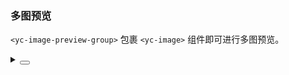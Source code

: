 ### 多图预览

`<yc-image-preview-group>` 包裹 `<yc-image>` 组件即可进行多图预览。

<div class="cell-demo vp-raw">
  <yc-image-preview-group infinite>
    <yc-space>
      <yc-image
        src="https://p1-arco.byteimg.com/tos-cn-i-uwbnlip3yd/cd7a1aaea8e1c5e3d26fe2591e561798.png~tplv-uwbnlip3yd-webp.webp"
        width="200" />
      <yc-image
        src="https://p1-arco.byteimg.com/tos-cn-i-uwbnlip3yd/6480dbc69be1b5de95010289787d64f1.png~tplv-uwbnlip3yd-webp.webp"
        width="200" />
      <yc-image
        src="https://p1-arco.byteimg.com/tos-cn-i-uwbnlip3yd/0265a04fddbd77a19602a15d9d55d797.png~tplv-uwbnlip3yd-webp.webp"
        width="200" />
      <yc-image
        src="https://p1-arco.byteimg.com/tos-cn-i-uwbnlip3yd/24e0dd27418d2291b65db1b21aa62254.png~tplv-uwbnlip3yd-webp.webp"
        width="200" />
    </yc-space>
  </yc-image-preview-group>
</div>

<details>
<summary>
 <button class="code-btn"  >
    <icon-code />
 </button>
</summary>

```vue
<template>
  <yc-image-preview-group infinite>
    <yc-space>
      <yc-image
        src="https://p1-arco.byteimg.com/tos-cn-i-uwbnlip3yd/cd7a1aaea8e1c5e3d26fe2591e561798.png~tplv-uwbnlip3yd-webp.webp"
        width="200" />
      <yc-image
        src="https://p1-arco.byteimg.com/tos-cn-i-uwbnlip3yd/6480dbc69be1b5de95010289787d64f1.png~tplv-uwbnlip3yd-webp.webp"
        width="200" />
      <yc-image
        src="https://p1-arco.byteimg.com/tos-cn-i-uwbnlip3yd/0265a04fddbd77a19602a15d9d55d797.png~tplv-uwbnlip3yd-webp.webp"
        width="200" />
      <yc-image
        src="https://p1-arco.byteimg.com/tos-cn-i-uwbnlip3yd/24e0dd27418d2291b65db1b21aa62254.png~tplv-uwbnlip3yd-webp.webp"
        width="200" />
    </yc-space>
  </yc-image-preview-group>
</template>
```

</details>
